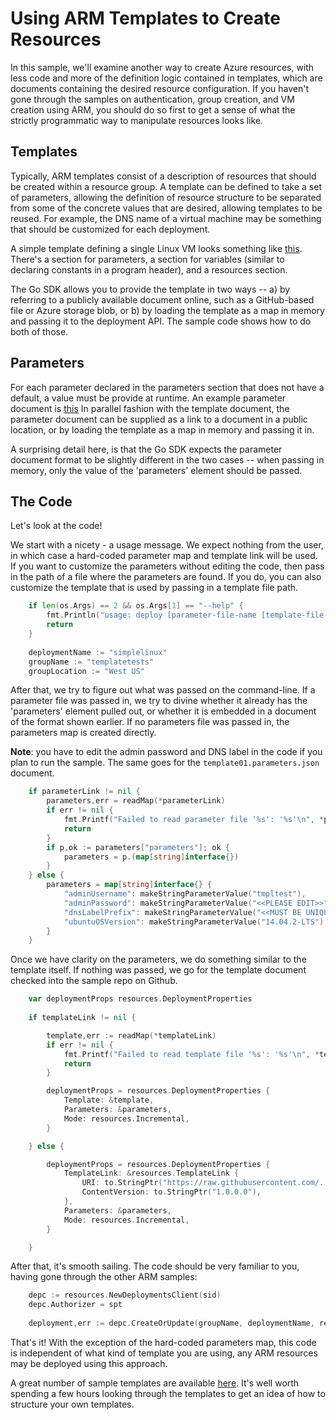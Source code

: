 # Using ARM Templates to Create Resources

In this sample, we'll examine another way to create Azure resources, with less code and more of the definition logic
contained in templates, which are documents containing the desired resource configuration. If you haven't gone through
the samples on authentication, group creation, and VM creation using ARM, you should do so first to get a sense of
what the strictly programmatic way to manipulate resources looks like.

## Templates

Typically, ARM templates consist of a description of resources that should be created within a resource group. A template
can be defined to take a set of parameters, allowing the definition of resource structure to be separated from some of
the concrete values that are desired, allowing templates to be reused. For example, the DNS name of a virtual machine may
be something that should be customized for each deployment.

A simple template defining a single Linux VM looks something like 
[this](https://raw.githubusercontent.com/Azure/azure-quickstart-templates/master/101-vm-simple-linux/azuredeploy.json). There's
a section for parameters, a section for variables (similar to declaring constants in a program header), and a resources
section.

The Go SDK allows you to provide the template in two ways -- a) by referring to a publicly available document online, such as a
GitHub-based file or Azure storage blob, or b) by loading the template as a map in memory and passing it to the deployment
API. The sample code shows how to do both of those.

## Parameters

For each parameter declared in the parameters section that does not have a default, a value must be provide at runtime. An
example parameter document is [this](https://raw.githubusercontent.com/Azure/azure-quickstart-templates/master/101-vm-simple-linux/azuredeploy.parameters.json)
In parallel fashion with the template document, the parameter document can be supplied as a link to a document in a public
location, or by loading the template as a map in memory and passing it in.

A surprising detail here, is that the Go SDK expects the parameter document format to be slightly different in the two
cases -- when passing in memory, only the value of the 'parameters' element should be passed.
  
## The Code

Let's look at the code!

We start with a nicety - a usage message. We expect nothing from the user, in which case a hard-coded parameter map and
template link will be used. If you want to customize the parameters without editing the code, then pass in the path of a file
where the parameters are found. If you do, you can also customize the template that is used by passing in a template file
path.
```go
	if len(os.Args) == 2 && os.Args[1] == "--help" {
		fmt.Println("usage: deploy [parameter-file-name [template-file-name]]")
		return
	}
	
	deploymentName := "simplelinux"
	groupName := "templatetests"
	groupLocation := "West US"
```

After that, we try to figure out what was passed on the command-line. If a parameter file was passed in, we try to divine whether
it already has the 'parameters' element pulled out, or whether it is embedded in a document of the format shown earlier. If no parameters
file was passed in, the parameters map is created directly.

**Note**: you have to edit the admin password and DNS label in the code if you plan to run the sample. The same goes for the
`template01.parameters.json` document.

```go
	if parameterLink != nil {
		parameters,err = readMap(*parameterLink)
		if err != nil {
			fmt.Printf("Failed to read parameter file '%s': '%s'\n", *parameterLink, err.Error())
			return
		}
		if p,ok := parameters["parameters"]; ok {
			parameters = p.(map[string]interface{})
		}
	} else {
		parameters = map[string]interface{} {
			"adminUsername": makeStringParameterValue("tmpltest"),
			"adminPassword": makeStringParameterValue("<<PLEASE EDIT>>"),
			"dnsLabelPrefix": makeStringParameterValue("<<MUST BE UNIQUE>>"),
			"ubuntuOSVersion": makeStringParameterValue("14.04.2-LTS"),
		}
	}
```
Once we have clarity on the parameters, we do something similar to the template itself. If nothing was passed, we
go for the template document checked into the sample repo on Github.

```go
	var deploymentProps resources.DeploymentProperties
	
	if templateLink != nil {

		template,err := readMap(*templateLink)
		if err != nil {
			fmt.Printf("Failed to read template file '%s': '%s'\n", *templateLink, err.Error())
			return
		}

		deploymentProps = resources.DeploymentProperties {
			Template: &template,
			Parameters: &parameters,
			Mode: resources.Incremental,
		}

	} else {

		deploymentProps = resources.DeploymentProperties {
			TemplateLink: &resources.TemplateLink { 
				URI: to.StringPtr("https://raw.githubusercontent.com/.../template01.json"),
				ContentVersion: to.StringPtr("1.0.0.0"),
			},
			Parameters: &parameters,
			Mode: resources.Incremental,
		}

	}
```

After that, it's smooth sailing. The code should be very familiar to you, having gone through the other ARM samples:
```go
	depc := resources.NewDeploymentsClient(sid)
	depc.Authorizer = spt	
	
	deployment,err := depc.CreateOrUpdate(groupName, deploymentName, resources.Deployment { Properties: &deploymentProps  })
```

That's it! With the exception of the hard-coded parameters map, this code is independent of what kind of template you are using,
any ARM resources may be deployed using this approach.

A great number of sample templates are available [here](https://github.com/Azure/azure-quickstart-templates). It's well worth spending
a few hours looking through the templates to get an idea of how to structure your own templates.
